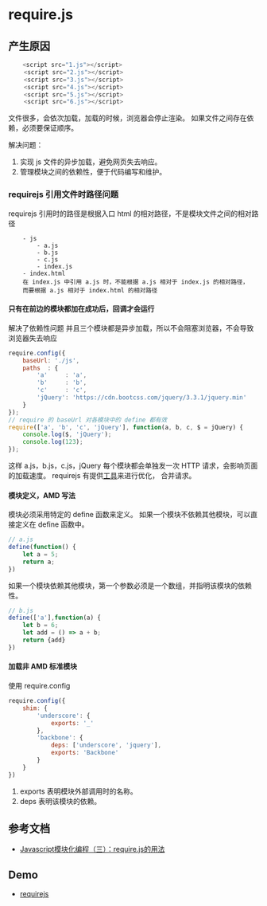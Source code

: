 # require.js
## 产生原因
```js
    <script src="1.js"></script>
　　 <script src="2.js"></script>
　 　<script src="3.js"></script>
　　 <script src="4.js"></script>
　　 <script src="5.js"></script>
　　 <script src="6.js"></script>
```
文件很多，会依次加载，加载的时候，浏览器会停止渲染。
如果文件之间存在依赖，必须要保证顺序。

解决问题：
1. 实现 js 文件的异步加载，避免网页失去响应。
2. 管理模块之间的依赖性，便于代码编写和维护。


### requirejs 引用文件时路径问题

requirejs 引用时的路径是根据入口 html 的相对路径，不是模块文件之间的相对路径
```
    - js
        - a.js
        - b.js
        - c.js
        - index.js
    - index.html
    在 index.js 中引用 a.js 时，不能根据 a.js 相对于 index.js 的相对路径，
    而要根据 a.js 相对于 index.html 的相对路径 
```


#### 只有在前边的模块都加在成功后，回调才会运行
解决了依赖性问题 
并且三个模块都是异步加载，所以不会阻塞浏览器，不会导致浏览器失去响应

```js
require.config({
    baseUrl: './js',
    paths  : {
        'a'     : 'a',
        'b'     : 'b',
        'c'     : 'c',
        'jQuery': 'https://cdn.bootcss.com/jquery/3.3.1/jquery.min'
    }
});
// require 的 baseUrl 对各模块中的 define 都有效
require(['a', 'b', 'c', 'jQuery'], function(a, b, c, $ = jQuery) {
    console.log($, 'jQuery');
    console.log(123);
});
```
这样 a.js，b.js，c.js，jQuery 每个模块都会单独发一次 HTTP 请求，会影响页面的加载速度。
requirejs 有提供[工具](http://requirejs.org/docs/optimization.html)来进行优化，
合并请求。

#### 模块定义，AMD 写法
模块必须采用特定的 define 函数来定义。
如果一个模块不依赖其他模块，可以直接定义在 define 函数中。
```js
// a.js
define(function() {
    let a = 5;
    return a;
})

```
如果一个模块依赖其他模块，第一个参数必须是一个数组，并指明该模块的依赖性。
```js
// b.js
define(['a'],function(a) {
    let b = 6;
    let add = () => a + b;
    return {add}
})
```
#### 加载非 AMD 标准模块
使用 require.config
```js
require.config({
    shim: {
        'underscore': {
            exports: '_'
        },
        'backbone': {
            deps: ['underscore', 'jquery'],
            exports: 'Backbone'
        }
    }
})
```
1. exports 表明模块外部调用时的名称。
2. deps 表明该模块的依赖。



## 参考文档
- [Javascript模块化编程（三）：require.js的用法](http://www.ruanyifeng.com/blog/2012/11/require_js.html)

## Demo
- [requirejs](https://github.com/luoyin1994/test/tree/master/module-pattern/requirejs) 